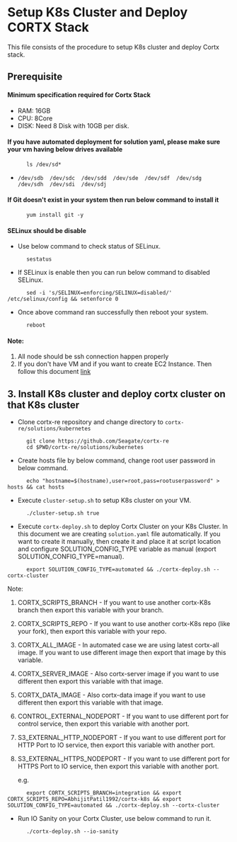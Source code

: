 # Setup K8s Cluster and Deploy CORTX Stack

   This file consists of the procedure to setup K8s cluster and deploy Cortx stack.

## Prerequisite 
#### Minimum specification required for Cortx Stack
   - RAM: 16GB
   - CPU: 8Core
   - DISK: Need 8 Disk with 10GB per disk.

#### If you have automated deployment for solution yaml, please make sure your vm having below drives available
```
      ls /dev/sd*
```
   - `/dev/sdb  /dev/sdc  /dev/sdd  /dev/sde  /dev/sdf  /dev/sdg  /dev/sdh  /dev/sdi  /dev/sdj`

#### If Git doesn't exist in your system then run below command to install it

```
      yum install git -y
```
#### SELinux should be disable
   - Use below command to check status of SELinux.
```
      sestatus
```
   - If SELinux is enable then you can run below command to disabled SELinux.

```
      sed -i 's/SELINUX=enforcing/SELINUX=disabled/' /etc/selinux/config && setenforce 0
```

   - Once above command ran successfully then reboot your system.

```
      reboot
```   
#### Note: 
 1. All node should be ssh connection happen properly
 2. If you don't have VM and if you want to create EC2 Instance. Then follow this document [link](https://github.com/Seagate/cortx-re/blob/main/solutions/community-deploy/cloud/AWS/README.md)

## 3. Install K8s cluster and deploy cortx cluster on that K8s cluster

   - Clone cortx-re repository and change directory to `cortx-re/solutions/kubernetes`
```
      git clone https://github.com/Seagate/cortx-re 
      cd $PWD/cortx-re/solutions/kubernetes
```
   - Create hosts file by below command, change root user password in below command.
```
      echo "hostname=$(hostname),user=root,pass=rootuserpassword" > hosts && cat hosts
```
   - Execute `cluster-setup.sh` to setup K8s cluster on your VM.
```
      ./cluster-setup.sh true
```
   - Execute `cortx-deploy.sh` to deploy Cortx Cluster on your K8s Cluster. In this document we are creating `solution.yaml` file automatically. If you want to create it manually, then create it and place it at script location and configure SOLUTION_CONFIG_TYPE variable as manual (export SOLUTION_CONFIG_TYPE=manual).
```
      export SOLUTION_CONFIG_TYPE=automated && ./cortx-deploy.sh --cortx-cluster
```

   Note:
   1. CORTX_SCRIPTS_BRANCH - If you want to use another cortx-K8s branch then export this variable with your branch.
   2. CORTX_SCRIPTS_REPO - If you want to use another cortx-K8s repo (like your fork), then export this variable with your repo.
   3. CORTX_ALL_IMAGE - In automated case we are using latest cortx-all image. If you want to use different image then export that image by this variable.
   4. CORTX_SERVER_IMAGE - Also cortx-server image if you want to use different then export this variable with that image.
   5. CORTX_DATA_IMAGE - Also cortx-data image if you want to use different then export this variable with that image.
   6. CONTROL_EXTERNAL_NODEPORT - If you want to use different port for control service, then export this variable with another port.
   7. S3_EXTERNAL_HTTP_NODEPORT - If you want to use different port for HTTP Port to IO service, then export this variable with another port.
   8. S3_EXTERNAL_HTTPS_NODEPORT - If you want to use different port for HTTPS Port to IO service, then export this variable with another port.

      e.g.
```
      export CORTX_SCRIPTS_BRANCH=integration && export CORTX_SCRIPTS_REPO=AbhijitPatil1992/cortx-k8s && export SOLUTION_CONFIG_TYPE=automated && ./cortx-deploy.sh --cortx-cluster
```

   - Run IO Sanity on your Cortx Cluster, use below command to run it.
```
      ./cortx-deploy.sh --io-sanity
```
